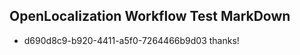 ## OpenLocalization Workflow Test MarkDown
* d690d8c9-b920-4411-a5f0-7264466b9d03 thanks!

<!--HONumber=Jul16_HO4-->



